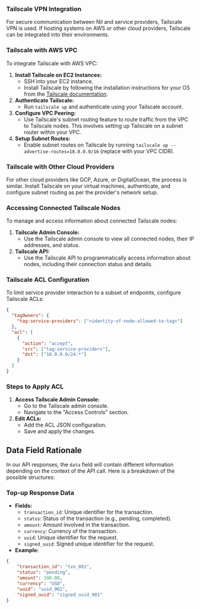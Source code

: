 ### **Tailscale VPN Integration**

For secure communication between Nil and service providers, Tailscale VPN is used. If hosting systems on AWS or other cloud providers, Tailscale can be integrated into their environments.

### **Tailscale with AWS VPC**

To integrate Tailscale with AWS VPC:

1. **Install Tailscale on EC2 Instances:**
    - SSH into your EC2 instance.
    - Install Tailscale by following the installation instructions for your OS from the [Tailscale documentation](https://tailscale.com/kb/1296/aws-reference-architecture).
2. **Authenticate Tailscale:**
    - Run `tailscale up` and authenticate using your Tailscale account.
3. **Configure VPC Peering:**
    - Use Tailscale's subnet routing feature to route traffic from the VPC to Tailscale nodes. This involves setting up Tailscale on a subnet router within your VPC.
4. **Setup Subnet Routes:**
    - Enable subnet routes on Tailscale by running `tailscale up --advertise-routes=10.0.0.0/16` (replace with your VPC CIDR).

### **Tailscale with Other Cloud Providers**

For other cloud providers like GCP, Azure, or DigitalOcean, the process is similar. Install Tailscale on your virtual machines, authenticate, and configure subnet routing as per the provider's network setup.

### **Accessing Connected Tailscale Nodes**

To manage and access information about connected Tailscale nodes:

1. **Tailscale Admin Console:**
    - Use the Tailscale admin console to view all connected nodes, their IP addresses, and status.
2. **Tailscale API:**
    - Use the Tailscale API to programmatically access information about nodes, including their connection status and details.

### **Tailscale ACL Configuration**

To limit service provider interaction to a subset of endpoints, configure Tailscale ACLs:

```json
{
  "tagOwners": {
    "tag:service-providers": ["<identity-of-node-allowed-to-tag>"]
  },
  "acl": [
    {
      "action": "accept",
      "src": ["tag:service-providers"],
      "dst": ["10.0.0.0/24:*"]
    }
  ]
}
```

### **Steps to Apply ACL**

1. **Access Tailscale Admin Console:**
    - Go to the Tailscale admin console.
    - Navigate to the "Access Controls" section.
2. **Edit ACLs:**
    - Add the ACL JSON configuration.
    - Save and apply the changes.

## **Data Field Rationale**

In our API responses, the `data` field will contain different information depending on the context of the API call. Here is a breakdown of the possible structures:

### **Top-up Response Data**

- **Fields:**
    - `transaction_id`: Unique identifier for the transaction.
    - `status`: Status of the transaction (e.g., pending, completed).
    - `amount`: Amount involved in the transaction.
    - `currency`: Currency of the transaction.
    - `uuid`: Unique identifier for the request.
    - `signed_uuid`: Signed unique identifier for the request.
- **Example:**
    
```json
{
    "transaction_id": "txn_001",
    "status": "pending",
    "amount": 100.00,
    "currency": "USD",
    "uuid": "uuid_001",
    "signed_uuid": "signed_uuid_001"
}
```